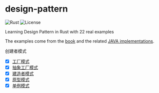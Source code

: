 # design-pattern

![Rust](https://img.shields.io/badge/language-Rust-orange.svg)
![License](https://img.shields.io/badge/license-MIT-green)

Learning Design Pattern in Rust with 22 real examples

The examples come from the [book](https://bugstack.cn/itstack-demo-design/2020/07/12/%E9%87%8D%E5%AD%A6-Java-%E8%AE%BE%E8%AE%A1%E6%A8%A1%E5%BC%8F.html) and the related [JAVA implementations](https://github.com/fuzhengwei/itstack-demo-design).


创建者模式
- [x] [工厂模式](https://github.com/Forsworns/design-pattern/tree/main/factory)
- [x] [抽象工厂模式](https://github.com/Forsworns/design-pattern/tree/main/abstract_factory)
- [x] [建造者模式](https://github.com/Forsworns/design-pattern/tree/main/builder)
- [x] [原型模式](https://github.com/Forsworns/design-pattern/tree/main/prototype)
- [x] [单例模式](https://github.com/Forsworns/design-pattern/tree/main/singleton)
